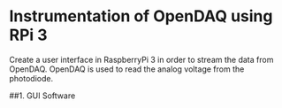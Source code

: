 # Instrumentation of OpenDAQ using RPi 3
Create a user interface in RaspberryPi 3 in order to stream the data from OpenDAQ. OpenDAQ is used to read the analog voltage from the photodiode.

##1. GUI Software
